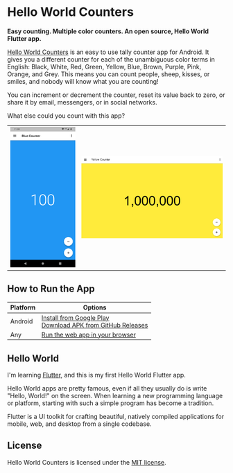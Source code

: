 # Hello World Counters

**Easy counting. Multiple color counters. An open source, Hello World Flutter app.**

[Hello World Counters](https://appliberated.com/helloworldcounters/) is an easy to use tally counter app for Android. It gives you a different counter for each of the unambiguous color terms in English: Black, White, Red, Green, Yellow, Blue, Brown, Purple, Pink, Orange, and Grey. This means you can count people, sheep, kisses, or smiles, and nobody will know what you are counting!

You can increment or decrement the counter, reset its value back to zero, or share it by email, messengers, or in social networks.

What else could you count with this app?

<table>
  <tr>
    <td valign="middle"><img src="/repo-assets/screenshots/helloworldcounters-readme-screenshot-android.png"/></td>
    <td valign="middle"><img src="/repo-assets/screenshots/helloworldcounters-readme-screenshot-web.png"/></td>
  </tr>
</table>

## How to Run the App

| Platform  | Options |
| ------------- | ------------- |
| Android  | [Install from Google Play](https://play.google.com/store/apps/details?id=com.anaurelian.helloworldcounters) <br> [Download APK from GitHub Releases](https://github.com/Appliberated/hello_world_counters/releases)|
| Any  | [Run the web app in your browser](https://helloworldcounters.appliberated.com)  |

## Hello World

I'm learning [Flutter](https://flutter.dev/), and this is my first Hello World Flutter app.

Hello World apps are pretty famous, even if all they usually do is write "Hello, World!" on the screen. When learning a new programming language or platform, starting with such a simple program has become a tradition.

Flutter is a UI toolkit for crafting beautiful, natively compiled applications for mobile, web, and desktop from a single codebase.

## License

Hello World Counters is licensed under the [MIT license](LICENSE).
